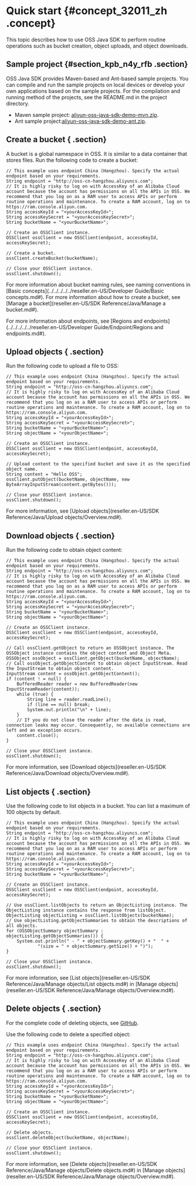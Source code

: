# Quick start {#concept_32011_zh .concept}

This topic describes how to use OSS Java SDK to perform routine operations such as bucket creation, object uploads, and object downloads.

## Sample project {#section_kpb_n4y_rfb .section}

OSS Java SDK provides Maven-based and Ant-based sample projects. You can compile and run the sample projects on local devices or develop your own applications based on the sample projects. For the compilation and running method of the projects, see the README.md in the project directory.

-   Maven sample project: [aliyun-oss-java-sdk-demo-mvn.zip](http://docs-aliyun.cn-hangzhou.oss.aliyun-inc.com/assets/attach/92588/APP_zh/1538983135359/aliyun-oss-java-sdk-demo-mvn.zip).
-   Ant sample project:[aliyun-oss-java-sdk-demo-ant.zip](http://docs-aliyun.cn-hangzhou.oss.aliyun-inc.com/assets/attach/92588/APP_zh/1538983246527/aliyun-oss-java-sdk-demo-ant.zip).

## Create a bucket { .section}

A bucket is a global namespace in OSS. It is similar to a data container that stores files. Run the following code to create a bucket:

```language-java
// This example uses endpoint China (Hangzhou). Specify the actual endpoint based on your requirements.
String endpoint = "http://oss-cn-hangzhou.aliyuncs.com";
// It is highly risky to log on with AccessKey of an Alibaba Cloud account because the account has permissions on all the APIs in OSS. We recommend that you log on as a RAM user to access APIs or perform routine operations and maintenance. To create a RAM account, log on to https://ram.console.aliyun.com.
String accessKeyId = "<yourAccessKeyId>";
String accessKeySecret = "<yourAccessKeySecret>";
String bucketName = "<yourBucketName>";

// Create an OSSClient instance.
OSSClient ossClient = new OSSClient(endpoint, accessKeyId, accessKeySecret);

// Create a bucket.
ossClient.createBucket(bucketName);

// Close your OSSClient instance.
ossClient.shutdown();

```

For more information about bucket naming rules, see naming conventions in [Basic concepts](../../../../../reseller.en-US/Developer Guide/Basic concepts.md#). For more information about how to create a bucket, see [Manage a bucket](reseller.en-US/SDK Reference/Java/Manage a bucket.md#).

For more information about endpoints, see [Regions and endpoints](../../../../../reseller.en-US/Developer Guide/Endpoint/Regions and endpoints.md#).

## Upload objects { .section}

Run the following code to upload a file to OSS:

```language-java
// This example uses endpoint China (Hangzhou). Specify the actual endpoint based on your requirements.
String endpoint = "http://oss-cn-hangzhou.aliyuncs.com";
// It is highly risky to log on with AccessKey of an Alibaba Cloud account because the account has permissions on all the APIs in OSS. We recommend that you log on as a RAM user to access APIs or perform routine operations and maintenance. To create a RAM account, log on to https://ram.console.aliyun.com.
String accessKeyId = "<yourAccessKeyId>";
String accessKeySecret = "<yourAccessKeySecret>";
String bucketName = "<yourBucketName>";
String objectName = "<yourObjectName>";

// Create an OSSClient instance.
OSSClient ossClient = new OSSClient(endpoint, accessKeyId, accessKeySecret);

// Upload content to the specified bucket and save it as the specified object name.
String content = "Hello OSS";
ossClient.putObject(bucketName, objectName, new ByteArrayInputStream(content.getBytes()));

// Close your OSSClient instance.
ossClient.shutdown();

```

For more information, see [Upload objects](reseller.en-US/SDK Reference/Java/Upload objects/Overview.md#).

## Download objects { .section}

Run the following code to obtain object content:

```language-java
// This example uses endpoint China (Hangzhou). Specify the actual endpoint based on your requirements.
String endpoint = "http://oss-cn-hangzhou.aliyuncs.com";
// It is highly risky to log on with AccessKey of an Alibaba Cloud account because the account has permissions on all the APIs in OSS. We recommend that you log on as a RAM user to access APIs or perform routine operations and maintenance. To create a RAM account, log on to https://ram.console.aliyun.com.
String accessKeyId = "<yourAccessKeyId>";
String accessKeySecret = "<yourAccessKeySecret>";
String bucketName = "<yourBucketName>";
String objectName = "<yourObjectName>";

// Create an OSSClient instance.
OSSClient ossClient = new OSSClient(endpoint, accessKeyId, accessKeySecret);

// Call ossClient.getObject to return an OSSObject instance. The OSSObject instance contains the object content and Object Meta.
OSSObject ossObject = ossClient.getObject(bucketName, objectName);
// Call ossObject.getObjectContent to obtain object InputStream. Read the InputStream to obtain object content.
InputStream content = ossObject.getObjectContent();
if (content ! = null) {
    BufferedReader reader = new BufferedReader(new InputStreamReader(content));
    while (true) {
        String line = reader.readLine();
        if (line == null) break;
        System.out.println("\n" + line);
    }
    // If you do not close the reader after the data is read, connection leaks may occur. Consequently, no available connections are left and an exception occurs.
    content.close();
}

// Close your OSSClient instance.
ossClient.shutdown();

```

For more information, see [Download objects](reseller.en-US/SDK Reference/Java/Download objects/Overview.md#).

## List objects { .section}

Use the following code to list objects in a bucket. You can list a maximum of 100 objects by default.

```language-java
// This example uses endpoint China (Hangzhou). Specify the actual endpoint based on your requirements.
String endpoint = "http://oss-cn-hangzhou.aliyuncs.com";
// It is highly risky to log on with AccessKey of an Alibaba Cloud account because the account has permissions on all the APIs in OSS. We recommend that you log on as a RAM user to access APIs or perform routine operations and maintenance. To create a RAM account, log on to https://ram.console.aliyun.com.
String accessKeyId = "<yourAccessKeyId>";
String accessKeySecret = "<yourAccessKeySecret>";
String bucketName = "<yourBucketName>";

// Create an OSSClient instance.
OSSClient ossClient = new OSSClient(endpoint, accessKeyId, accessKeySecret);

// Use ossClient.listObjects to return an ObjectListing instance. The ObjectListing instance contains the response from listObject.
ObjectListing objectListing = ossClient.listObjects(bucketName);
// Use objectListing.getObjectSummaries to obtain the descriptions of all objects.
for (OSSObjectSummary objectSummary : objectListing.getObjectSummaries()) {
    System.out.println(" - " + objectSummary.getKey() + "  " +
            "(size = " + objectSummary.getSize() + ")");
}

// Close your OSSClient instance.
ossClient.shutdown();

```

For more information, see [List objects](reseller.en-US/SDK Reference/Java/Manage objects/List objects.md#) in [Manage objects](reseller.en-US/SDK Reference/Java/Manage objects/Overview.md#).

## Delete objects { .section}

For the complete code of deleting objects, see [GitHub](https://github.com/aliyun/aliyun-oss-java-sdk/blob/master/src/samples/GetStartedSample.java).

Use the following code to delete a specified object:

```language-java
// This example uses endpoint China (Hangzhou). Specify the actual endpoint based on your requirements.
String endpoint = "http://oss-cn-hangzhou.aliyuncs.com";
// It is highly risky to log on with AccessKey of an Alibaba Cloud account because the account has permissions on all the APIs in OSS. We recommend that you log on as a RAM user to access APIs or perform routine operations and maintenance. To create a RAM account, log on to https://ram.console.aliyun.com.
String accessKeyId = "<yourAccessKeyId>";
String accessKeySecret = "<yourAccessKeySecret>";
String bucketName = "<yourBucketName>";
String objectName = "<yourObjectName>";

// Create an OSSClient instance.
OSSClient ossClient = new OSSClient(endpoint, accessKeyId, accessKeySecret);

// Delete objects.
ossClient.deleteObject(bucketName, objectName);

// Close your OSSClient instance.
ossClient.shutdown();

```

For more information, see [Delete objects](reseller.en-US/SDK Reference/Java/Manage objects/Delete objects.md#) in [Manage objects](reseller.en-US/SDK Reference/Java/Manage objects/Overview.md#).

